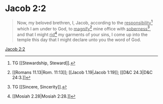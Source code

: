 # Jacob 2:2

> Now, my beloved brethren, I, Jacob, according to the <u>responsibility</u>[^a] which I am under to God, to <u>magnify</u>[^b] mine office with <u>soberness</u>[^c], and that I might <u>rid</u>[^d] my garments of your sins, I come up into the temple this day that I might declare unto you the word of God.

[Jacob 2:2](https://www.churchofjesuschrist.org/study/scriptures/bofm/jacob/2?lang=eng&id=p2#p2)


[^a]: TG [[Stewardship, Steward]].
[^b]: [[Romans 11.13|Rom. 11:13]]; [[Jacob 1.19|Jacob 1:19]]; [[D&C 24.3|D&C 24:3.]]
[^c]: TG [[Sincere, Sincerity]].
[^d]: [[Mosiah 2.28|Mosiah 2:28.]]
